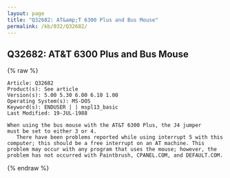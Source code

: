 ```yaml
---
layout: page
title: "Q32682: AT&amp;T 6300 Plus and Bus Mouse"
permalink: /kb/032/Q32682/
---
```


## Q32682: AT&amp;T 6300 Plus and Bus Mouse

{% raw %}

	Article: Q32682
	Product(s): See article
	Version(s): 5.00 5.30 6.00 6.10 1.00
	Operating System(s): MS-DOS
	Keyword(s): ENDUSER | | mspl13_basic
	Last Modified: 19-JUL-1988
	
	When using the bus mouse with the AT&T 6300 Plus, the J4 jumper
	must be set to either 3 or 4.
	   There have been problems reported while using interrupt 5 with this
	computer; this should be a free interrupt on an AT machine. This
	problem may occur with any program that uses the mouse; however, the
	problem has not occurred with Paintbrush, CPANEL.COM, and DEFAULT.COM.

{% endraw %}
